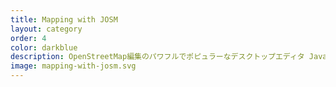 ```yaml
---
title: Mapping with JOSM
layout: category
order: 4
color: darkblue
description: OpenStreetMap編集のパワフルでポピュラーなデスクトップエディタ Java OpenStreetMap editor (JOSM)を使ったマッピングについて
image: mapping-with-josm.svg
---
```

